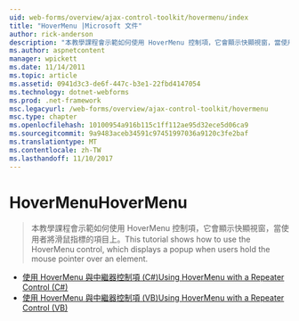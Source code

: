 ```yaml
---
uid: web-forms/overview/ajax-control-toolkit/hovermenu/index
title: "HoverMenu |Microsoft 文件"
author: rick-anderson
description: "本教學課程會示範如何使用 HoverMenu 控制項，它會顯示快顯視窗，當使用者將滑鼠指標的項目上。"
ms.author: aspnetcontent
manager: wpickett
ms.date: 11/14/2011
ms.topic: article
ms.assetid: 0941d3c3-de6f-447c-b3e1-22fbd4147054
ms.technology: dotnet-webforms
ms.prod: .net-framework
msc.legacyurl: /web-forms/overview/ajax-control-toolkit/hovermenu
msc.type: chapter
ms.openlocfilehash: 10100954a916b115c1ff112ae95d32ece5d06ca9
ms.sourcegitcommit: 9a9483aceb34591c97451997036a9120c3fe2baf
ms.translationtype: MT
ms.contentlocale: zh-TW
ms.lasthandoff: 11/10/2017
---
```

<a name="hovermenu"></a><span data-ttu-id="cbf43-103">HoverMenu</span><span class="sxs-lookup"><span data-stu-id="cbf43-103">HoverMenu</span></span>
====================
> <span data-ttu-id="cbf43-104">本教學課程會示範如何使用 HoverMenu 控制項，它會顯示快顯視窗，當使用者將滑鼠指標的項目上。</span><span class="sxs-lookup"><span data-stu-id="cbf43-104">This tutorial shows how to use the HoverMenu control, which displays a popup when users hold the mouse pointer over an element.</span></span>


- [<span data-ttu-id="cbf43-105">使用 HoverMenu 與中繼器控制項 (C#)</span><span class="sxs-lookup"><span data-stu-id="cbf43-105">Using HoverMenu with a Repeater Control (C#)</span></span>](using-hovermenu-with-a-repeater-control-cs.md)
- [<span data-ttu-id="cbf43-106">使用 HoverMenu 與中繼器控制項 (VB)</span><span class="sxs-lookup"><span data-stu-id="cbf43-106">Using HoverMenu with a Repeater Control (VB)</span></span>](using-hovermenu-with-a-repeater-control-vb.md)

